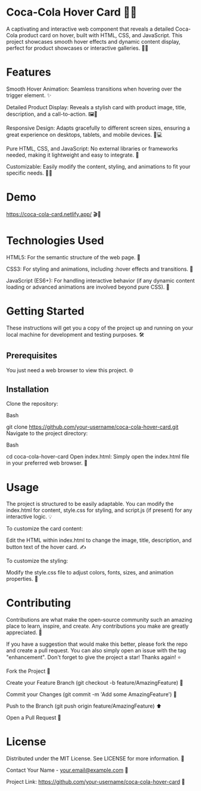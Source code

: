 # Coca-Cola Hover Card 🥤✨
A captivating and interactive web component that reveals a detailed Coca-Cola product card on hover, built with HTML, CSS, and JavaScript. This project showcases smooth hover effects and dynamic content display, perfect for product showcases or interactive galleries. 🛒💡

# Features
Smooth Hover Animation: Seamless transitions when hovering over the trigger element. ✨

Detailed Product Display: Reveals a stylish card with product image, title, description, and a call-to-action. 🖼️📝

Responsive Design: Adapts gracefully to different screen sizes, ensuring a great experience on desktops, tablets, and mobile devices. 📱💻

Pure HTML, CSS, and JavaScript: No external libraries or frameworks needed, making it lightweight and easy to integrate. 🚀

Customizable: Easily modify the content, styling, and animations to fit your specific needs. 🎨🔧

# Demo
https://coca-cola-card.netlify.app/ 🎬📸

# Technologies Used
HTML5: For the semantic structure of the web page. 📄

CSS3: For styling and animations, including :hover effects and transitions. 💅

JavaScript (ES6+): For handling interactive behavior (if any dynamic content loading or advanced animations are involved beyond pure CSS). 🧠

# Getting Started
These instructions will get you a copy of the project up and running on your local machine for development and testing purposes. 🛠️

## Prerequisites
You just need a web browser to view this project. 🌐

## Installation
Clone the repository:

Bash

git clone https://github.com/your-username/coca-cola-hover-card.git
Navigate to the project directory:

Bash

cd coca-cola-hover-card
Open index.html: Simply open the index.html file in your preferred web browser. 📂

# Usage
The project is structured to be easily adaptable. You can modify the index.html for content, style.css for styling, and script.js (if present) for any interactive logic. 💡

To customize the card content:

Edit the HTML within index.html to change the image, title, description, and button text of the hover card. ✍️

To customize the styling:

Modify the style.css file to adjust colors, fonts, sizes, and animation properties. 🎨

# Contributing
Contributions are what make the open-source community such an amazing place to learn, inspire, and create. Any contributions you make are greatly appreciated. 🙏

If you have a suggestion that would make this better, please fork the repo and create a pull request. You can also simply open an issue with the tag "enhancement".
Don't forget to give the project a star! Thanks again! ⭐

Fork the Project 🍴

Create your Feature Branch (git checkout -b feature/AmazingFeature) 🌿

Commit your Changes (git commit -m 'Add some AmazingFeature') 🚀

Push to the Branch (git push origin feature/AmazingFeature) ⬆️

Open a Pull Request 🤝

# License
Distributed under the MIT License. See LICENSE for more information. 📜

Contact
Your Name - your.email@example.com 📧

Project Link: https://github.com/your-username/coca-cola-hover-card 🔗
